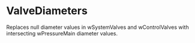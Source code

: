# ValveDiameters
Replaces null diameter values in wSystemValves and wControlValves with intersecting wPressureMain diameter values.
